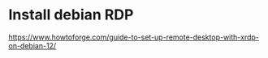 # Install debian RDP

https://www.howtoforge.com/guide-to-set-up-remote-desktop-with-xrdp-on-debian-12/


